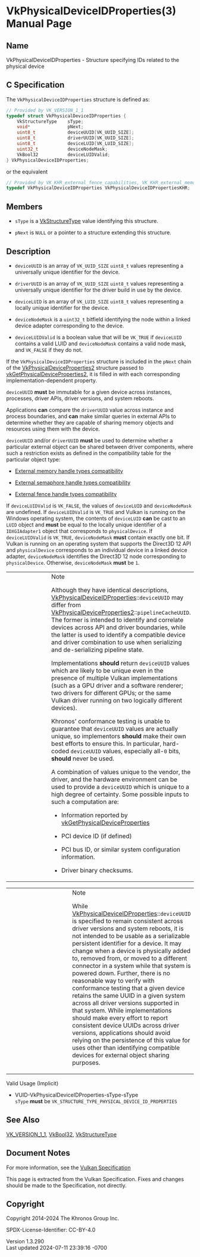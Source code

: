 # VkPhysicalDeviceIDProperties(3) Manual Page

## Name

VkPhysicalDeviceIDProperties - Structure specifying IDs related to the
physical device



## <a href="#_c_specification" class="anchor"></a>C Specification

The `VkPhysicalDeviceIDProperties` structure is defined as:

``` c
// Provided by VK_VERSION_1_1
typedef struct VkPhysicalDeviceIDProperties {
    VkStructureType    sType;
    void*              pNext;
    uint8_t            deviceUUID[VK_UUID_SIZE];
    uint8_t            driverUUID[VK_UUID_SIZE];
    uint8_t            deviceLUID[VK_LUID_SIZE];
    uint32_t           deviceNodeMask;
    VkBool32           deviceLUIDValid;
} VkPhysicalDeviceIDProperties;
```

or the equivalent

``` c
// Provided by VK_KHR_external_fence_capabilities, VK_KHR_external_memory_capabilities, VK_KHR_external_semaphore_capabilities
typedef VkPhysicalDeviceIDProperties VkPhysicalDeviceIDPropertiesKHR;
```

## <a href="#_members" class="anchor"></a>Members

- `sType` is a [VkStructureType](https://registry.khronos.org/vulkan/specs/1.3-extensions/man/html/VkStructureType.html) value identifying
  this structure.

- `pNext` is `NULL` or a pointer to a structure extending this
  structure.

## <a href="#_description" class="anchor"></a>Description

- `deviceUUID` is an array of `VK_UUID_SIZE` `uint8_t` values
  representing a universally unique identifier for the device.

- `driverUUID` is an array of `VK_UUID_SIZE` `uint8_t` values
  representing a universally unique identifier for the driver build in
  use by the device.

- `deviceLUID` is an array of `VK_LUID_SIZE` `uint8_t` values
  representing a locally unique identifier for the device.

- `deviceNodeMask` is a `uint32_t` bitfield identifying the node within
  a linked device adapter corresponding to the device.

- `deviceLUIDValid` is a boolean value that will be `VK_TRUE` if
  `deviceLUID` contains a valid LUID and `deviceNodeMask` contains a
  valid node mask, and `VK_FALSE` if they do not.

If the `VkPhysicalDeviceIDProperties` structure is included in the
`pNext` chain of the
[VkPhysicalDeviceProperties2](https://registry.khronos.org/vulkan/specs/1.3-extensions/man/html/VkPhysicalDeviceProperties2.html)
structure passed to
[vkGetPhysicalDeviceProperties2](https://registry.khronos.org/vulkan/specs/1.3-extensions/man/html/vkGetPhysicalDeviceProperties2.html),
it is filled in with each corresponding implementation-dependent
property.

`deviceUUID` **must** be immutable for a given device across instances,
processes, driver APIs, driver versions, and system reboots.

Applications **can** compare the `driverUUID` value across instance and
process boundaries, and **can** make similar queries in external APIs to
determine whether they are capable of sharing memory objects and
resources using them with the device.

`deviceUUID` and/or `driverUUID` **must** be used to determine whether a
particular external object can be shared between driver components,
where such a restriction exists as defined in the compatibility table
for the particular object type:

- <a
  href="https://registry.khronos.org/vulkan/specs/1.3-extensions/html/vkspec.html#external-memory-handle-types-compatibility"
  target="_blank" rel="noopener">External memory handle types
  compatibility</a>

- <a
  href="https://registry.khronos.org/vulkan/specs/1.3-extensions/html/vkspec.html#external-semaphore-handle-types-compatibility"
  target="_blank" rel="noopener">External semaphore handle types
  compatibility</a>

- <a
  href="https://registry.khronos.org/vulkan/specs/1.3-extensions/html/vkspec.html#external-fence-handle-types-compatibility"
  target="_blank" rel="noopener">External fence handle types
  compatibility</a>

If `deviceLUIDValid` is `VK_FALSE`, the values of `deviceLUID` and
`deviceNodeMask` are undefined. If `deviceLUIDValid` is `VK_TRUE` and
Vulkan is running on the Windows operating system, the contents of
`deviceLUID` **can** be cast to an `LUID` object and **must** be equal
to the locally unique identifier of a `IDXGIAdapter1` object that
corresponds to `physicalDevice`. If `deviceLUIDValid` is `VK_TRUE`,
`deviceNodeMask` **must** contain exactly one bit. If Vulkan is running
on an operating system that supports the Direct3D 12 API and
`physicalDevice` corresponds to an individual device in a linked device
adapter, `deviceNodeMask` identifies the Direct3D 12 node corresponding
to `physicalDevice`. Otherwise, `deviceNodeMask` **must** be `1`.

<table>
<colgroup>
<col style="width: 50%" />
<col style="width: 50%" />
</colgroup>
<tbody>
<tr>
<td class="icon"><em></em></td>
<td class="content">Note
<p>Although they have identical descriptions, <a
href="VkPhysicalDeviceIDProperties.html">VkPhysicalDeviceIDProperties</a>::<code>deviceUUID</code>
may differ from <a
href="https://registry.khronos.org/vulkan/specs/1.3-extensions/man/html/VkPhysicalDeviceProperties2.html">VkPhysicalDeviceProperties2</a>::<code>pipelineCacheUUID</code>.
The former is intended to identify and correlate devices across API and
driver boundaries, while the latter is used to identify a compatible
device and driver combination to use when serializing and de-serializing
pipeline state.</p>
<p>Implementations <strong>should</strong> return
<code>deviceUUID</code> values which are likely to be unique even in the
presence of multiple Vulkan implementations (such as a GPU driver and a
software renderer; two drivers for different GPUs; or the same Vulkan
driver running on two logically different devices).</p>
<p>Khronos' conformance testing is unable to guarantee that
<code>deviceUUID</code> values are actually unique, so implementors
<strong>should</strong> make their own best efforts to ensure this. In
particular, hard-coded <code>deviceUUID</code> values, especially
all-<code>0</code> bits, <strong>should</strong> never be used.</p>
<p>A combination of values unique to the vendor, the driver, and the
hardware environment can be used to provide a <code>deviceUUID</code>
which is unique to a high degree of certainty. Some possible inputs to
such a computation are:</p>
<ul>
<li><p>Information reported by <a
href="vkGetPhysicalDeviceProperties.html">vkGetPhysicalDeviceProperties</a></p></li>
<li><p>PCI device ID (if defined)</p></li>
<li><p>PCI bus ID, or similar system configuration information.</p></li>
<li><p>Driver binary checksums.</p></li>
</ul></td>
</tr>
</tbody>
</table>

<table>
<colgroup>
<col style="width: 50%" />
<col style="width: 50%" />
</colgroup>
<tbody>
<tr>
<td class="icon"><em></em></td>
<td class="content">Note
<p>While <a
href="VkPhysicalDeviceIDProperties.html">VkPhysicalDeviceIDProperties</a>::<code>deviceUUID</code>
is specified to remain consistent across driver versions and system
reboots, it is not intended to be usable as a serializable persistent
identifier for a device. It may change when a device is physically added
to, removed from, or moved to a different connector in a system while
that system is powered down. Further, there is no reasonable way to
verify with conformance testing that a given device retains the same
UUID in a given system across all driver versions supported in that
system. While implementations should make every effort to report
consistent device UUIDs across driver versions, applications should
avoid relying on the persistence of this value for uses other than
identifying compatible devices for external object sharing
purposes.</p></td>
</tr>
</tbody>
</table>

Valid Usage (Implicit)

- <a href="#VUID-VkPhysicalDeviceIDProperties-sType-sType"
  id="VUID-VkPhysicalDeviceIDProperties-sType-sType"></a>
  VUID-VkPhysicalDeviceIDProperties-sType-sType  
  `sType` **must** be `VK_STRUCTURE_TYPE_PHYSICAL_DEVICE_ID_PROPERTIES`

## <a href="#_see_also" class="anchor"></a>See Also

[VK_VERSION_1_1](https://registry.khronos.org/vulkan/specs/1.3-extensions/man/html/VK_VERSION_1_1.html), [VkBool32](https://registry.khronos.org/vulkan/specs/1.3-extensions/man/html/VkBool32.html),
[VkStructureType](https://registry.khronos.org/vulkan/specs/1.3-extensions/man/html/VkStructureType.html)

## <a href="#_document_notes" class="anchor"></a>Document Notes

For more information, see the <a
href="https://registry.khronos.org/vulkan/specs/1.3-extensions/html/vkspec.html#VkPhysicalDeviceIDProperties"
target="_blank" rel="noopener">Vulkan Specification</a>

This page is extracted from the Vulkan Specification. Fixes and changes
should be made to the Specification, not directly.

## <a href="#_copyright" class="anchor"></a>Copyright

Copyright 2014-2024 The Khronos Group Inc.

SPDX-License-Identifier: CC-BY-4.0

Version 1.3.290  
Last updated 2024-07-11 23:39:16 -0700
